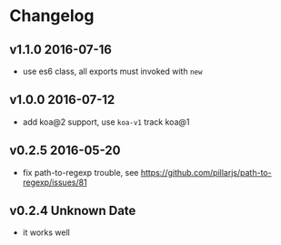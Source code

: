 # Changelog

## v1.1.0 2016-07-16
- use es6 class, all exports must invoked with `new`

## v1.0.0 2016-07-12
- add koa@2 support, use `koa-v1` track koa@1

## v0.2.5 2016-05-20
- fix path-to-regexp trouble, see https://github.com/pillarjs/path-to-regexp/issues/81

## v0.2.4 Unknown Date
- it works well